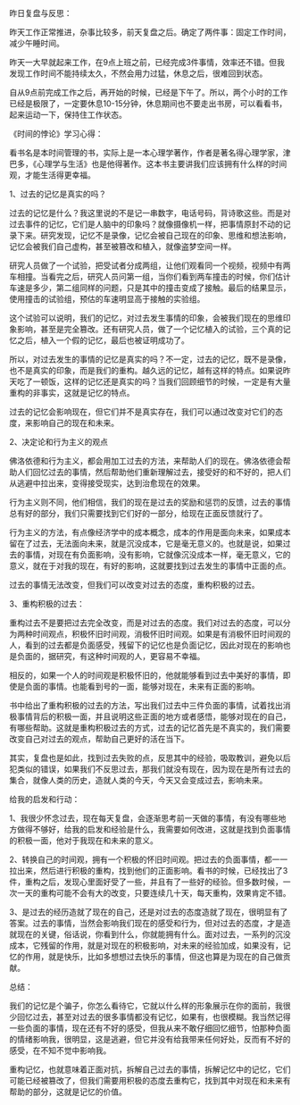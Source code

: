昨日复盘与反思：

昨天工作正常推进，杂事比较多，前天复盘之后。确定了两件事：固定工作时间，减少午睡时间。

昨天一大早就起来工作，在9点上班之前，已经完成3件事情，效率还不错。但我发现工作时间不能持续太久，不然会用力过猛，休息之后，很难回到状态。

自从9点前完成工作之后，再开始的时候，已经是下午了。所以，两个小时的工作已经是极限了，一定要休息10-15分钟，休息期间也不要走出书房，可以看看书，起来运动一下，保持住工作状态。



《时间的悖论》学习心得：

看书名是本时间管理的书，实际上是一本心理学著作，作者是著名得心理学家，津巴多，《心理学与生活》也是他得著作。这本书主要讲我们应该拥有什么样的时间观，才能生活得更幸福。



1、过去的记忆是真实的吗？

过去的记忆是什么？我这里说的不是记一串数字，电话号码，背诗歌这些。而是对过去事件的记忆，它们是人脑中的印象吗？就像摄像机一样，把事情原封不动的记录下来。研究发现，记忆不是录像，记忆会被自己现在的印象、思维和想法影响，记忆会被我们自己虚构，甚至被篡改和植入，就像盗梦空间一样。

研究人员做了一个试验，把受试者分成两组，让他们观看同一个视频，视频中有两车相撞。当看完之后，研究人员问第一组，当你们看到两车撞击的时候，你们估计车速是多少，第二组同样的问题，只是其中的撞击变成了接触。最后的结果显示，使用撞击的试验组，预估的车速明显高于接触的实验组。

这个试验可以说明，我们的记忆，对过去发生事情的印象，会被我们现在的思维印象影响，甚至是完全篡改。还有研究人员，做了一个记忆植入的试验，三个真的记忆之后，植入一个假的记忆，最后也被证明成功了。

所以，对过去发生的事情的记忆是真实的吗？不一定，过去的记忆，既不是录像，也不是真实的印象，而是我们的重构。越久远的记忆，越有这样的特点。如果说昨天吃了一顿饭，这样的记忆还是真实的吗？当我们回顾细节的时候，一定是有大量重构的非事实，这就是记忆的特点。

过去的记忆会影响现在，但它们并不是真实存在，我们可以通过改变对它们的态度，来影响自己的现在和未来。



2、决定论和行为主义的观点

佛洛依德和行为主义，都会用加工过去的方法，来帮助人们的现在。佛洛依德会帮助人们回忆过去的事情，然后帮助他们重新理解过去，接受好的和不好的，把人们从逃避中拉出来，变得接受现实，达到治愈现在的效果。

行为主义则不同，他们相信，我们的现在是过去的奖励和惩罚的反馈，过去的事情总有好的部分，我们只需要找到它们好的一部分，给现在正面反馈就行了。

行为主义的方法，有点像经济学中的成本概念，成本的作用是面向未来，如果成本留在了过去，无法面向未来，就是沉没成本，它是毫无意义的。也就是说，如果过去的事情，对现在有负面影响，没有影响，它就像沉没成本一样，毫无意义，它的意义，就在于对我的现在，有好的影响，这就要找到过去发生的事情中正面的点。

过去的事情无法改变，但我们可以改变对过去的态度，重构积极的过去。



3、重构积极的过去：

重构过去不是要把过去完全改变，而是对过去的态度。我们对过去的态度，可以分为两种时间观点，积极怀旧时间观，消极怀旧时间观。如果是有消极怀旧时间观的人，看到的过去都是负面感受，残留下的记忆也是负面记忆，因此对现在的影响也是负面的，据研究，有这种时间观的人，更容易不幸福。

相反的，如果一个人的时间观是积极怀旧的，他就能够看到过去中美好的事情，即使是负面的事情。也能看到号的一面，能够对现在，未来有正面的影响。

书中给出了重构积极的过去的方法，写出我们过去中三件负面的事情，试着找出消极事情背后的积极一面，并且说明这些正面的地方或者感悟，能够对现在的自己，有哪些帮助。这就是重构积极过去的方式，过去的记忆首先是不真实的，我们需要改变自己对过去的观点，帮助自己更好的活在当下。

其实，复盘也是如此，找到过去失败的点，反思其中的经验，吸取教训，避免以后犯类似的错误，如果我们不反思过去，那我们就没有现在，因为现在是所有过去的集合，就像人类的历史，造就人类的今天，今天又会变成过去，影响未来。



给我的启发和行动：

1、我很少怀念过去，现在每天复盘，会逐渐思考前一天做的事情，有没有哪些地方做得不够好，给我的启发和经验是什么，我需要如何改进，这就是找到负面事情的积极一面，他对于我现在和未来的意义。

2、转换自己的时间观，拥有一个积极的怀旧时间观。把过去的负面事情，都一一拉出来，然后进行积极的重构，找到他们的正面影响。看书的时候，已经找出了3件，重构之后，发现心里面好受了一些，并且有了一些好的经验。但多数时候，一次一天的重构可能不会有大的改变，只要连续几十天，每天重构，效果肯定不错。

3、是过去的经历造就了现在的自己，还是对过去的态度造就了现在，很明显有了答案。过去的事情，当然会影响我们现在的感受和行为，但对过去的态度，才是造就现在的关键，俗话说，你看到什么，你就能拥有什么。面对过去，一系列的沉没成本，它残留的作用，就是对现在的积极影响，对未来的经验加成，如果没有，记忆的作用，就是快乐，比如多想想过去快乐的事情，但这也算是为现在的自己做贡献。



总结：

我们的记忆是个骗子，你怎么看待它，它就以什么样的形象展示在你的面前，我很少回忆过去，甚至对过去的很多事情都没有记忆，如果有，也很模糊。我当然记得一些负面的事情，现在还有不好的感受，但我从来不敢仔细回忆细节，怕那种负面的情绪影响我，很明显，这是逃避，但它并没有给我带来任何好处，反而有不好的感受，在不知不觉中影响我。

重构记忆，也就意味着正面对抗，拆解自己过去的事情，拆解记忆中的记忆，它们可能已经被篡改了，但我们需要用积极的态度去重构它，找到其中对现在和未来有帮助的部分，这就是记忆的价值。